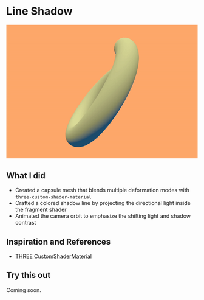 # Line Shadow

![image](../docs/colored_shadow.gif)

## What I did

- Created a capsule mesh that blends multiple deformation modes with `three-custom-shader-material`
- Crafted a colored shadow line by projecting the directional light inside the fragment shader
- Animated the camera orbit to emphasize the shifting light and shadow contrast

## Inspiration and References

- [THREE CustomShaderMaterial](https://github.com/FarazzShaikh/THREE-CustomShaderMaterial)

## Try this out

Coming soon.
